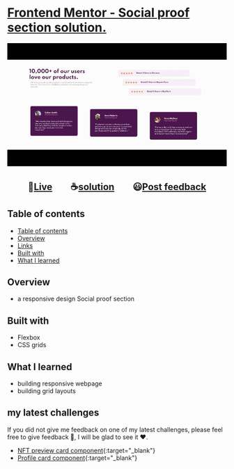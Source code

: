 # [Frontend Mentor - Social proof section solution.](https://www.frontendmentor.io/challenges/social-proof-section-6e0qTv_bA "challenge link")
>
<p align="center"><img src="challenge.gif"></p>

<h2 align="center">🔴<a href="https://momenkamal221.github.io/social-proof-section-master/">Live</a>&emsp;&emsp;☕<a href="https://github.com/momenkamal221/social-proof-section-master">solution</a>&emsp;&emsp;😃<a href="https://www.frontendmentor.io/solutions/social-proof-section-solution-momen-kamal-3b4ZXldJA">Post feedback</a></h2>

## Table of contents
- [Table of contents](#table-of-contents)
- [Overview](#overview)
- [Links](#links)
- [Built with](#built-with)
- [What I learned](#what-i-learned)

## Overview

- a responsive design Social proof section

## Built with

- Flexbox
- CSS grids

## What I learned

- building responsive webpage
- building grid layouts

## my latest challenges
If you did not give me feedback on one of my latest challenges, please feel free to give feedback 🙏, I will be glad to see it ❤.  
- [NFT preview card component](https://www.frontendmentor.io/solutions/nftpreviewcardcomponentmain-zklypwzp2){:target="_blank"}  
- [Profile card component](https://www.frontendmentor.io/solutions/profile-card-component-rS34eclxk){:target="_blank"}
